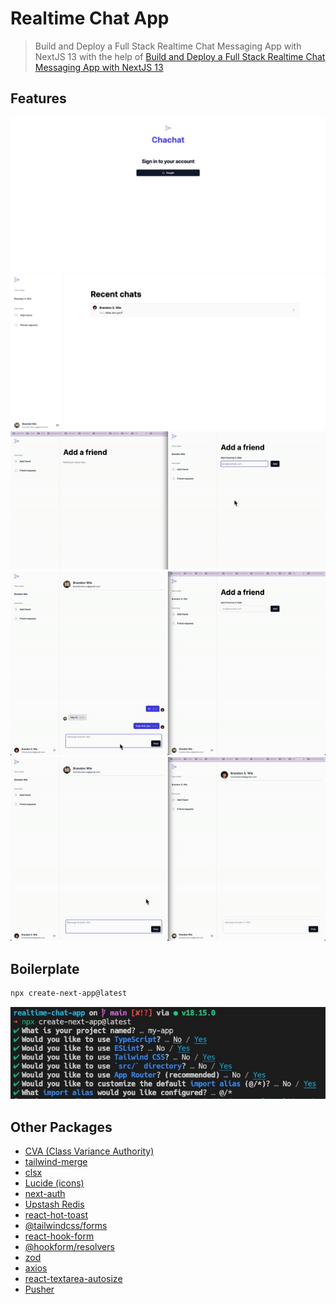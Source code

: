 # Realtime Chat App

> Build and Deploy a Full Stack Realtime Chat Messaging App with NextJS 13 with the help of [Build and Deploy a Full Stack Realtime Chat Messaging App with NextJS 13](https://www.youtube.com/watch?v=NlXfg5Pxxh8&ab_channel=Joshtriedcoding)

## Features

![Google Login](public/login.jpg)
![Home](public/main.jpg)
![Add Friend](public/add-friend.gif)
![ChatNotification](public/chat-notification.gif)
![Chat](public/chat.gif)

## Boilerplate

```bash
npx create-next-app@latest
```

![create-next-app settings](public/boilerplate.png)

## Other Packages

- [CVA (Class Variance Authority)](https://github.com/joe-bell/cva)
- [tailwind-merge](https://github.com/compi-ui/tw-merge)
- [clsx](https://github.com/lukeed/clsx)
- [Lucide (icons)](https://github.com/lucide-icons/lucide)
- [next-auth](https://github.com/nextauthjs/next-auth)
- [Upstash Redis](https://github.com/upstash/upstash-redis)
- [react-hot-toast](https://www.npmjs.com/package/react-hot-toast)
- [@tailwindcss/forms](https://github.com/tailwindlabs/tailwindcss-forms)
- [react-hook-form](https://github.com/react-hook-form/react-hook-form)
- [@hookform/resolvers](https://github.com/react-hook-form/resolvers)
- [zod](https://github.com/colinhacks/zod)
- [axios](https://github.com/axios/axios)
- [react-textarea-autosize](https://www.npmjs.com/package/react-textarea-autosize)
- [Pusher](https://pusher.com/)
